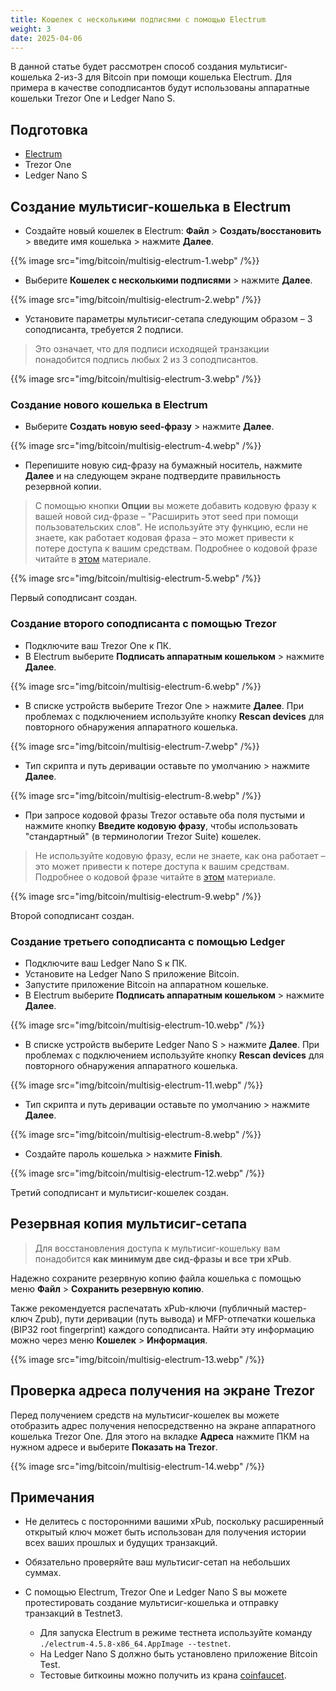 ```yaml
---
title: Кошелек с несколькими подписями с помощью Electrum
weight: 3
date: 2025-04-06
---
```


В данной статье будет рассмотрен способ создания мультисиг-кошелька 2-из-3 для Bitcoin при помощи кошелька Electrum. Для примера в качестве соподписантов будут использованы аппаратные кошельки Trezor One и Ledger Nano S.

## Подготовка

- [Electrum](https://electrum.org/#download)
- Trezor One
- Ledger Nano S

## Создание мультисиг-кошелька в Electrum

- Создайте новый кошелек в Electrum: **Файл** > **Создать/восстановить** > введите имя кошелька > нажмите **Далее**.

{{% image src="img/bitcoin/multisig-electrum-1.webp" /%}}

- Выберите **Кошелек с несколькими подписями** > нажмите **Далее**.

{{% image src="img/bitcoin/multisig-electrum-2.webp" /%}}

- Установите параметры мультисиг-сетапа следующим образом – 3 соподписанта, требуется 2 подписи.

> Это означает, что для подписи исходящей транзакции понадобится подпись любых 2 из 3 соподписантов.

{{% image src="img/bitcoin/multisig-electrum-3.webp" /%}}

### Создание нового кошелька в Electrum

- Выберите **Создать новую seed-фразу** > нажмите **Далее**.

{{% image src="img/bitcoin/multisig-electrum-4.webp" /%}}

- Перепишите новую сид-фразу на бумажный носитель, нажмите **Далее** и на следующем экране подтвердите правильность резервной копии.

> С помощью кнопки **Опции** вы можете добавить кодовую фразу к вашей новой сид-фразе – "Расширить этот seed при помощи пользовательских слов". Не используйте эту функцию, если не знаете, как работает кодовая фраза – это может привести к потере доступа к вашим средствам. Подробнее о кодовой фразе читайте в [этом](security/passphrase) материале.

{{% image src="img/bitcoin/multisig-electrum-5.webp" /%}}

Первый соподписант создан.

### Создание второго соподписанта с помощью Trezor

- Подключите ваш Trezor One к ПК.
- В Electrum выберите **Подписать аппаратным кошельком** > нажмите **Далее**.

{{% image src="img/bitcoin/multisig-electrum-6.webp" /%}}

- В списке устройств выберите Trezor One > нажмите **Далее**. При проблемах с подключением используйте кнопку **Rescan devices** для повторного обнаружения аппаратного кошелька.

{{% image src="img/bitcoin/multisig-electrum-7.webp" /%}}

- Тип скрипта и путь деривации оставьте по умолчанию > нажмите **Далее**.

{{% image src="img/bitcoin/multisig-electrum-8.webp" /%}}

- При запросе кодовой фразы Trezor оставьте оба поля пустыми и нажмите кнопку **Введите кодовую фразу**, чтобы использовать "стандартный" (в терминологии Trezor Suite) кошелек.

> Не используйте кодовую фразу, если не знаете, как она работает – это может привести к потере доступа к вашим средствам. Подробнее о кодовой фразе читайте в [этом](security/passphrase) материале.

{{% image src="img/bitcoin/multisig-electrum-9.webp" /%}}

Второй соподписант создан.

### Создание третьего соподписанта с помощью Ledger

- Подключите ваш Ledger Nano S к ПК.
- Установите на Ledger Nano S приложение Bitcoin.
- Запустите приложение Bitcoin на аппаратном кошельке.
- В Electrum выберите **Подписать аппаратным кошельком** > нажмите **Далее**.

{{% image src="img/bitcoin/multisig-electrum-10.webp" /%}}

- В списке устройств выберите Ledger Nano S > нажмите **Далее**. При проблемах с подключением используйте кнопку **Rescan devices** для повторного обнаружения аппаратного кошелька.

{{% image src="img/bitcoin/multisig-electrum-11.webp" /%}}

- Тип скрипта и путь деривации оставьте по умолчанию > нажмите **Далее**.

{{% image src="img/bitcoin/multisig-electrum-8.webp" /%}}

- Создайте пароль кошелька > нажмите **Finish**.

{{% image src="img/bitcoin/multisig-electrum-12.webp" /%}}

Третий соподписант и мультисиг-кошелек создан.

## Резервная копия мультисиг-сетапа

> Для восстановления доступа к мультисиг-кошельку вам понадобится **как минимум две сид-фразы и все три xPub**.

Надежно сохраните резервную копию файла кошелька с помощью меню **Файл** > **Сохранить резервную копию**.

Также рекомендуется распечатать xPub-ключи (публичный мастер-ключ Zpub), пути деривации (путь вывода) и MFP-отпечатки кошелька (BIP32 root fingerprint) каждого соподписанта. Найти эту информацию можно через меню **Кошелек** > **Информация**.

{{% image src="img/bitcoin/multisig-electrum-13.webp" /%}}

## Проверка адреса получения на экране Trezor

Перед получением средств на мультисиг-кошелек вы можете отобразить адрес получения непосредственно на экране аппаратного кошелька Trezor One. Для этого на вкладке **Адреса** нажмите ПКМ на нужном адресе и выберите **Показать на Trezor**.

{{% image src="img/bitcoin/multisig-electrum-14.webp" /%}}

## Примечания

- Не делитесь с посторонними вашими xPub, поскольку расширенный открытый ключ может быть использован для получения истории всех ваших прошлых и будущих транзакций.
- Обязательно проверяйте ваш мультисиг-сетап на небольших суммах.
- С помощью Electrum, Trezor One и Ledger Nano S вы можете протестировать создание мультисиг-кошелька и отправку транзакций в Testnet3.

    - Для запуска Electrum в режиме тестнета используйте команду ```./electrum-4.5.8-x86_64.AppImage --testnet```.
    - На Ledger Nano S должно быть установлено приложение Bitcoin Test.
    - Тестовые биткоины можно получить из крана [coinfaucet](https://coinfaucet.eu/en/btc-testnet/).